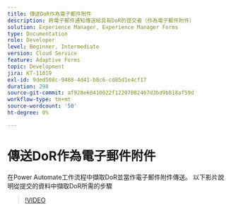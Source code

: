 ```yaml
---
title: 傳送DoR作為電子郵件附件
description: 將電子郵件通知傳送給具有DoR的提交者（作為電子郵件附件）
solution: Experience Manager, Experience Manager Forms
type: Documentation
role: Developer
level: Beginner, Intermediate
version: Cloud Service
feature: Adaptive Forms
topic: Development
jira: KT-11019
exl-id: 9ded508c-9408-4d41-b8c6-cd85d1e4cf17
duration: 298
source-git-commit: af928e60410022f12207082467d3bd9b818af59d
workflow-type: tm+mt
source-wordcount: '50'
ht-degree: 0%

---
```


# 傳送DoR作為電子郵件附件

在Power Automate工作流程中擷取DoR並當作電子郵件附件傳送。
以下影片說明從提交的資料中擷取DoR所需的步驟
>[!VIDEO](https://video.tv.adobe.com/v/346731?quality=12&learn=on)
